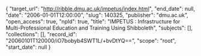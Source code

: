 {
  "target_url": "http://ribble.dmu.ac.uk/impetus/index.html", 
  "end_date": null, 
  "date": "2006-01-01T12:00:00", 
  "slug": 140325, 
  "publisher": "dmu.ac.uk", 
  "open_access": true, 
  "npld": true, 
  "title": "IMPETUS : Infrastructure for Multi-Professional Education and Training Using Shibboleth", 
  "subjects": [], 
  "collections": [], 
  "record_id": "20060101T120000/iO7bobyb4SWT1L/+bvDtYQ==", 
  "scope": "root", 
  "start_date": null
}

